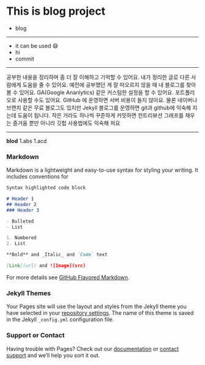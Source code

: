 # This is blog project

- blog

---

- it can be used :smile: 
- hi  
- commit  

---

공부한 내용을 정리하며 좀 더 잘 이해하고 기억할 수 있어요.
내가 정리한 글로 다른 사람에게 도움을 줄 수 있어요.
예전에 공부했던 게 잘 떠오르지 않을 때 내 블로그를 찾아 볼 수 있어요.
GA(Google Ananlytics) 같은 커스텀한 설정을 할 수 있어요.
포트폴리오로 사용할 수도 있어요. 
GitHub 에 운영하면 서버 비용이 들지 않아요.
물론 네이버나 브랜치 같은 무료 블로그도 있지만 
Jekyll 블로그를 운영하면 git과 github에 익숙해 지는데 도움이 됩니다.
작은 거라도 하나씩 꾸준하게 커밋하면 컨트리뷰션 그래프를 채우는 즐거움 뿐만 아니라 깃헙 사용법에도 익숙해 져요

---

**blod** 
1.abs 
1.acd 

### Markdown

Markdown is a lightweight and easy-to-use syntax for styling your writing. It includes conventions for

```markdown
Syntax highlighted code block

# Header 1
## Header 2
### Header 3

- Bulleted
- List

1. Numbered
2. List

**Bold** and _Italic_ and `Code` text

[Link](url) and ![Image](src)
```

For more details see [GitHub Flavored Markdown](https://guides.github.com/features/mastering-markdown/).

### Jekyll Themes

Your Pages site will use the layout and styles from the Jekyll theme you have selected in your [repository settings](https://github.com/VincentGeranium/project/settings). The name of this theme is saved in the Jekyll `_config.yml` configuration file.

### Support or Contact

Having trouble with Pages? Check out our [documentation](https://help.github.com/categories/github-pages-basics/) or [contact support](https://github.com/contact) and we’ll help you sort it out.
